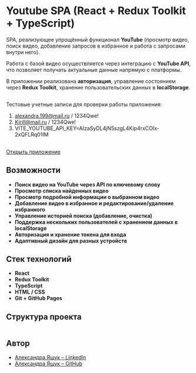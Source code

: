 # Youtube SPA (React + Redux Toolkit + TypeScript)

SPA, реализующее упрощённый функционал **YouTube** (просмотр видео, поиск видео, добавление запросов в избранное и работа с запросами внутри него).

Работа с базой видео осуществляется через интеграцию с **YouTube API**, что позволяет получать актуальные данные напрямую с платформы.

В приложении реализована **авторизация**, управление состоянием через **Redux Toolkit**, хранение пользовательских данных в **localStorage**.

##

Тестовые учетные записи для проверки работы приложения:

1. alexandra.199@mail.ru / 1234Qwe!
2. Kirill@mail.ru / 1234Qwe!
3. VITE_YOUTUBE_API_KEY=AIzaSyDL4jN5szgL4Kip4rxCOlx-2xQFLRq01IM

##

[Открыть приложение](https://alexayashchuk.github.io/youtube-spa/)

## Возможности

- **Поиск видео на YouTube через API по ключевому слову**
- **Просмотр списка найденных видео**
- **Просмотр подробной информации о выбранном видео**
- **Добавление видео в избранное и редактирование/удаление избранного**
- **Управление историей поиска (добавление, очистка)**
- **Поддержка нескольких пользователей с хранением данных в localStorage**
- **Авторизация и хранение токена для входа**
- **Адаптивный дизайн для разных устройств**

## Стек технологий

- **React**
- **Redux Toolkit**
- **TypeScript**
- **HTML / CSS**
- **Git + GitHub Pages**

## Структура проекта

```

```

## Автор

- [Александра Ящук – LinkedIn](https://www.linkedin.com/in/aliaksandra-yashchuk-aa7ba4214/)
- [Александра Ящук – GitHub](https://github.com/AlexaYashchuk)

